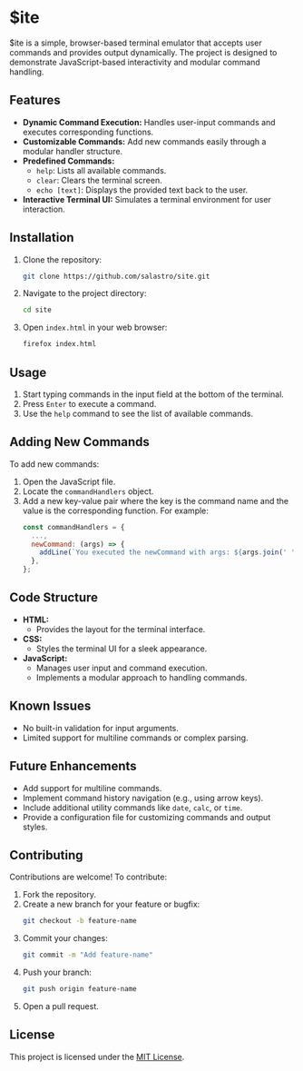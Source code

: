 # $ite

$ite is a simple, browser-based terminal emulator that accepts user commands and provides output dynamically. The project is designed to demonstrate JavaScript-based interactivity and modular command handling.

## Features

- **Dynamic Command Execution:** Handles user-input commands and executes corresponding functions.
- **Customizable Commands:** Add new commands easily through a modular handler structure.
- **Predefined Commands:**
  - `help`: Lists all available commands.
  - `clear`: Clears the terminal screen.
  - `echo [text]`: Displays the provided text back to the user.
- **Interactive Terminal UI:** Simulates a terminal environment for user interaction.

## Installation

1. Clone the repository:
   ```bash
   git clone https://github.com/salastro/site.git
   ```
2. Navigate to the project directory:
   ```bash
   cd site
   ```
3. Open `index.html` in your web browser:
   ```bash
   firefox index.html
   ```

## Usage

1. Start typing commands in the input field at the bottom of the terminal.
2. Press `Enter` to execute a command.
3. Use the `help` command to see the list of available commands.

## Adding New Commands

To add new commands:

1. Open the JavaScript file.
2. Locate the `commandHandlers` object.
3. Add a new key-value pair where the key is the command name and the value is the corresponding function. For example:
   ```javascript
   const commandHandlers = {
     ...,
     newCommand: (args) => {
       addLine(`You executed the newCommand with args: ${args.join(' ')}`);
     },
   };
   ```

## Code Structure

- **HTML:**
  - Provides the layout for the terminal interface.
- **CSS:**
  - Styles the terminal UI for a sleek appearance.
- **JavaScript:**
  - Manages user input and command execution.
  - Implements a modular approach to handling commands.

## Known Issues

- No built-in validation for input arguments.
- Limited support for multiline commands or complex parsing.

## Future Enhancements

- Add support for multiline commands.
- Implement command history navigation (e.g., using arrow keys).
- Include additional utility commands like `date`, `calc`, or `time`.
- Provide a configuration file for customizing commands and output styles.

## Contributing

Contributions are welcome! To contribute:

1. Fork the repository.
2. Create a new branch for your feature or bugfix:
   ```bash
   git checkout -b feature-name
   ```
3. Commit your changes:
   ```bash
   git commit -m "Add feature-name"
   ```
4. Push your branch:
   ```bash
   git push origin feature-name
   ```
5. Open a pull request.

## License

This project is licensed under the [MIT License](LICENSE).

